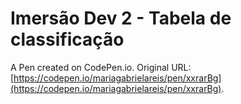 # Imersão Dev 2 - Tabela de classificação

A Pen created on CodePen.io. Original URL: [https://codepen.io/mariagabrielareis/pen/xxrarBg](https://codepen.io/mariagabrielareis/pen/xxrarBg).


